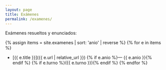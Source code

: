```yaml
---
layout: page
title: Exámenes
permalink: /examenes/
---
```


Exámenes resueltos y enunciados:

{% assign items = site.examenes | sort: 'anio' | reverse %}
{% for e in items %}
- [{{ e.title }}]({{ e.url | relative_url }}) {% if e.anio %}— {{ e.anio }}{% endif %} {% if e.turno %}({{ e.turno }}){% endif %}
{% endfor %}
